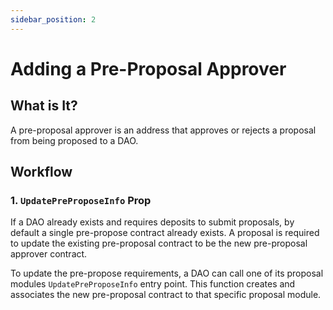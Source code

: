 ```yaml
---
sidebar_position: 2
---
```


# Adding a Pre-Proposal Approver

## What is It?
A pre-proposal approver is an address that approves or rejects a proposal from being proposed to a DAO.

## Workflow 

### 1. `UpdatePreProposeInfo` Prop
If a DAO already exists and requires deposits to submit proposals, by default a single pre-propose contract already exists. A proposal is required to update the existing pre-proposal contract to be the new pre-proposal approver contract.  

To update the pre-propose requirements, a DAO can call one of its proposal modules `UpdatePreProposeInfo` entry point. This function creates and associates the new pre-proposal contract to that specific proposal module. 


